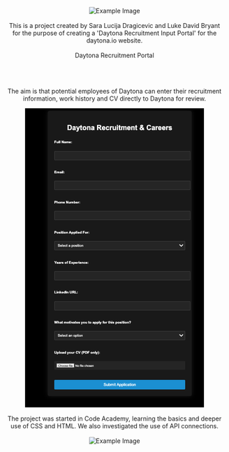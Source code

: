 <div align="center">

![Example Image](https://mma.prnewswire.com/media/2354935/Daytona_logotype_black_Logo.jpg?p=facebook>)
<br>
<br>
This is a project created by Sara Lucija Dragicevic and Luke David Bryant for the purpose of creating a 'Daytona Recruitment Input Portal' for the daytona.io website. 
<br>
<br>
Daytona Recruitment Portal
<br>
<br>
<br>
<br>
<div align="center">

The aim is that potential employees of Daytona can enter their recruitment information, work history and CV directly to Daytona for review. 
<br>
<div align="center">

![Example Image](https://github.com/LDavidBryant/project-porfolio/blob/main/RecruitPortal.png?raw=true>)
<br>

The project was started in Code Academy, learning the basics and deeper use of CSS and HTML.  We also investigated the use of API connections.
<br>
<br>
![Example Image](https://www.datocms-assets.com/103916/1718013622-abstract_new_11_dark.png?auto=compress%2Cformat&fit=crop&h=380&w=760>)
